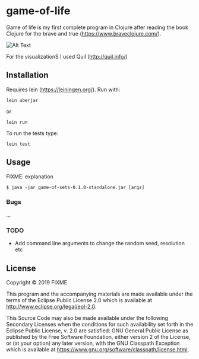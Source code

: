# game-of-life


Game of life is my first complete program in Clojure after reading the book Clojure for the brave and true (https://www.braveclojure.com/). 


![Alt Text](https://media.giphy.com/media/Kg7oaKenAk75qxsK1m/giphy.gif)

For the visualizationS I used Quil (http://quil.info/)

## Installation
Requires lein (https://leiningen.org/). Run with:

`lein uberjar`

or

`lein run`

To run the tests type:

`lein test`

## Usage

FIXME: explanation

    $ java -jar game-of-sets-0.1.0-standalone.jar [args]

### Bugs

...

### TODO
* Add command line arguments to change the random seed, resolution etc

## License

Copyright © 2019 FIXME

This program and the accompanying materials are made available under the
terms of the Eclipse Public License 2.0 which is available at
http://www.eclipse.org/legal/epl-2.0.

This Source Code may also be made available under the following Secondary
Licenses when the conditions for such availability set forth in the Eclipse
Public License, v. 2.0 are satisfied: GNU General Public License as published by
the Free Software Foundation, either version 2 of the License, or (at your
option) any later version, with the GNU Classpath Exception which is available
at https://www.gnu.org/software/classpath/license.html.
